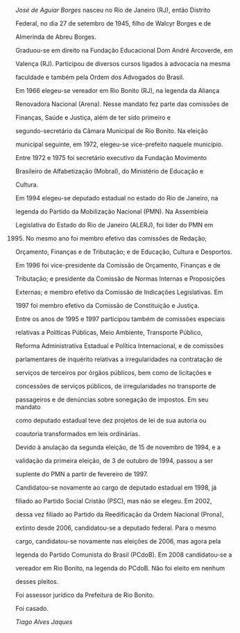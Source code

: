 

*José de Aguiar Borges* nasceu no Rio de Janeiro (RJ), então Distrito

Federal, no dia 27 de setembro de 1945, filho de Walcyr Borges e de

Almerinda de Abreu Borges.



Graduou-se em direito na Fundação Educacional Dom André Arcoverde, em

Valença (RJ). Participou de diversos cursos ligados à advocacia na mesma

faculdade e também pela Ordem dos Advogados do Brasil.



Em 1966 elegeu-se vereador em Rio Bonito (RJ), na legenda da Aliança

Renovadora Nacional (Arena). Nesse mandato fez parte das comissões de

Finanças, Saúde e Justiça, além de ter sido primeiro e

segundo-secretário da Câmara Municipal de Rio Bonito. Na eleição

municipal seguinte, em 1972, elegeu-se vice-prefeito naquele município.



Entre 1972 e 1975 foi secretário executivo da Fundação Movimento

Brasileiro de Alfabetização (Mobral), do Ministério de Educação e

Cultura.



Em 1994 elegeu-se deputado estadual no estado do Rio de Janeiro, na

legenda do Partido da Mobilização Nacional (PMN). Na Assembleia

Legislativa do Estado do Rio de Janeiro (ALERJ), foi líder do PMN em

1995. No mesmo ano foi membro efetivo das comissões de Redação;

Orçamento, Finanças e de Tributação; e de Educação, Cultura e Desportos.

Em 1996 foi vice-presidente da Comissão de Orçamento, Finanças e de

Tributação; e presidente da Comissão de Normas Internas e Proposições

Externas; e membro efetivo da Comissão de Indicações Legislativas. Em

1997 foi membro efetivo da Comissão de Constituição e Justiça.



Entre os anos de 1995 e 1997 participou também de comissões especiais

relativas a Políticas Públicas, Meio Ambiente, Transporte Público,

Reforma Administrativa Estadual e Política Internacional, e de comissões

parlamentares de inquérito relativas a irregularidades na contratação de

serviços de terceiros por órgãos públicos, bem como de licitações e

concessões de serviços públicos, de irregularidades no transporte de

passageiros e de denúncias sobre sonegação de impostos. Em seu mandato

como deputado estadual teve dez projetos de lei de sua autoria ou

coautoria transformados em leis ordinárias.



Devido à anulação da segunda eleição, de 15 de novembro de 1994, e a

validação da primeira eleição, de 3 de outubro de 1994, passou a ser

suplente do PMN a partir de fevereiro de 1997.



Candidatou-se novamente ao cargo de deputado estadual em 1998, já

filiado ao Partido Social Cristão (PSC), mas não se elegeu. Em 2002,

dessa vez filiado ao Partido da Reedificação da Ordem Nacional (Prona),

extinto desde 2006, candidatou-se a deputado federal. Para o mesmo

cargo, candidatou-se novamente nas eleições de 2006, mas agora pela

legenda do Partido Comunista do Brasil (PCdoB). Em 2008 candidatou-se a

vereador em Rio Bonito, na legenda do PCdoB. Não foi eleito em nenhum

desses pleitos.



Foi assessor jurídico da Prefeitura de Rio Bonito.



Foi casado.



*Tiago Alves Jaques*



